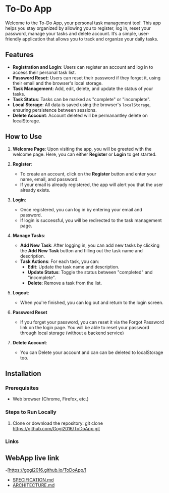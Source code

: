 # To-Do App

Welcome to the To-Do App, your personal task management tool! This app helps you stay organized by allowing you to register, log in, reset your password, manage your tasks and delete account. It’s a simple, user-friendly application that allows you to track and organize your daily tasks.

## Features

- **Registration and Login**: Users can register an account and log in to access their personal task list.
- **Password Reset:** Users can reset their password if they forget it, using their email and the browser's local storage.
- **Task Management**: Add, edit, delete, and update the status of your tasks.
- **Task Status**: Tasks can be marked as "complete" or "incomplete".
- **Local Storage**: All data is saved using the browser's `localStorage`, ensuring persistence between sessions.
- **Delete Account**: Account deleted will be permanantley delete on localStorage.

## How to Use

1. **Welcome Page**: Upon visiting the app, you will be greeted with the welcome page. Here, you can either **Register** or **Login** to get started.
   
2. **Register**: 
    - To create an account, click on the **Register** button and enter your name, email, and password.
    - If your email is already registered, the app will alert you that the user already exists.
   
3. **Login**: 
    - Once registered, you can log in by entering your email and password.
    - If login is successful, you will be redirected to the task management page.

4. **Manage Tasks**:
    - **Add New Task**: After logging in, you can add new tasks by clicking the **Add New Task** button and filling out the task name and description.
    - **Task Actions**: For each task, you can:
        - **Edit**: Update the task name and description.
        - **Update Status**: Toggle the status between "completed" and "incomplete".
        - **Delete**: Remove a task from the list.

5. **Logout**: 
    - When you're finished, you can log out and return to the login screen.
  
6. **Password Reset**
    - If you forget your password, you can reset it via the Forgot Password link on the login 
    page. You will be able to reset your password through local storage (without a backend service)

7.  **Delete Account**:
    - You can Delete your account and can can be deleted to localStorage too.
   
## Installation

### Prerequisites

- Web browser (Chrome, Firefox, etc.)

### Steps to Run Locally

1. Clone or download the repository:
   git clone https://github.com/Gogi2016/ToDoApp.git
   
### Links

## WebApp live link
-[https://gogi2016.github.io/ToDoApp/]

- [SPECIFICATION.md](SPECIFICATION.md)
- [ARCHITECTURE.md](ARCHITECTURE.md)
